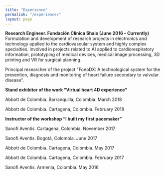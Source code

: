 ```yaml
---
title: "Experience"
permalink: "/experience/"
layout: page
---
```


**Research Engineer. Fundación Clínica Shaio (June 2016 – Currently)**
Formulation and development of research projects in electronics and technology applied to the cardiovascular system and highly complex specialties. Involved in projects related to AI applied to cardiorespiratory information, prototyping of medical devices, medical image processing, 3D printing and VR for surgical planning.

Principal researcher of the project "FonoDX: A technological system for the prevention, diagnosis and monitoring of heart failure secondary to valvular disease".

**Stand exhibitor of the work “Virtual heart 4D experience”**

Abbott de Colombia. Barranquilla, Colombia.
March 2018

Abbott de Colombia. Cartagena, Colombia.
February 2018

**Instructor of the workshop “I built my first pacemaker”**

Sanofi Aventis. Cartagena, Colombia.
November 2017

Sanofi Aventis. Bogotá, Colombia.
June 2017

Abbott de Colombia. Cartagena, Colombia.
May 2017

Abbott de Colombia. Cartagena, Colombia.
February 2017

Sanofi Aventis. Armenia, Colombia.
May 2016

